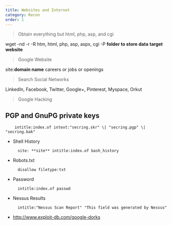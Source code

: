 ```yaml
---
title: Websites and Internet 
category: Recon
order: 1
---
```


>Obtain everything but html, php, asp, and cgi
	

wget -nd -r -R htm, html, php, asp, aspx, cgi -P **folder to store data** **target website**

>Google Website	


site:**domain name** careers or jobs or openings

> Search Social Networks


LinkedIn, Facebook, Twitter, Google+, Pinterest, Myspace, Orkut

>Google Hacking


PGP and GnuPG private keys
------

		intitle:index.of intext:"secring.skr" \| "secring.pgp" \| "secring.bak"


* Shell History

		site: **site** intitle:index.of bash_history


* Robots.txt

		disallow filetype:txt



* Password	

		intitle:index.of passwd



* Nessus Results

		intitle:"Nessus Scan Report" "This field was generated by Nessus"



* http://www.exploit-db.com/google-dorks
